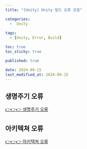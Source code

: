 ```yaml
---
title: "[Unity] Unity 빌드 오류 모음"

categories:
  -  Unity
  
tags:
  - [Unity, Error, Build]

toc: true
toc_sticky: true

published: true

date: 2024-09-15
last_modified_at: 2024-09-15
---
```


## 생명주기 오류

[👉👉👉 생명주기 오류](https://kdw98tg.github.io/unity/Unity-Build-%EC%8B%9C-%EC%83%9D%EB%AA%85%EC%A3%BC%EA%B8%B0-%EC%98%A4%EB%A5%98/)

## 아키텍쳐 오류

[👉👉👉 아키텍쳐 오류](https://kdw98tg.github.io/unity/Unity-Build-%EC%95%88%EB%90%A8-%EC%98%A4%EB%A5%98/)